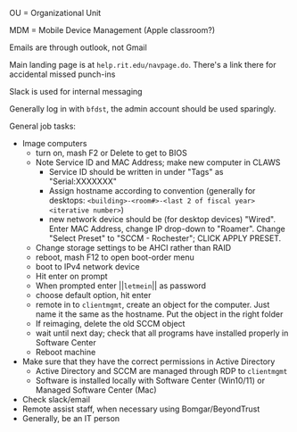 OU = Organizational Unit

MDM = Mobile Device Management (Apple classroom?)

Emails are through outlook, not Gmail

Main landing page is at `help.rit.edu/navpage.do`. There's a link there for accidental missed punch-ins

Slack is used for internal messaging

Generally log in with `bfdst`, the admin account should be used sparingly.

General job tasks:

- Image computers
  - turn on, mash F2 or Delete to get to BIOS
  - Note Service ID and MAC Address; make new computer in CLAWS
    - Service ID should be written in under "Tags" as "Serial:XXXXXXX"
    - Assign hostname according to convention (generally for desktops: `<building>-<room#>-<last 2 of fiscal year><iterative number>`)
    - new network device should be (for desktop devices) "Wired". Enter MAC Address, change IP drop-down to "Roamer". Change "Select Preset" to "SCCM - Rochester"; CLICK APPLY PRESET.
  - Change storage settings to be AHCI rather than RAID
  - reboot, mash F12 to open boot-order menu
  - boot to IPv4 network device
  - Hit enter on prompt
  - When prompted enter ||`letmein`|| as password
  - choose default option, hit enter
  - remote in to `clientmgmt`, create an object for the computer. Just name it the same as the hostname. Put the object in the right folder
  - If reimaging, delete the old SCCM object
  - wait until next day; check that all programs have installed properly in Software Center
  - Reboot machine
- Make sure that they have the correct permissions in Active Directory
  - Active Directory and SCCM are managed through RDP to `clientmgmt`
  - Software is installed locally with Software Center (Win10/11) or Managed Software Center (Mac)
- Check slack/email
- Remote assist staff, when necessary using Bomgar/BeyondTrust
- Generally, be an IT person
